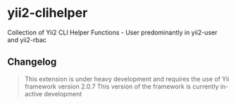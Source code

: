 # yii2-clihelper
Collection of Yii2 CLI Helper Functions - User predominantly in yii2-user and yii2-rbac
## Changelog
> This extension is under heavy development and requires the use of Yii framework version 2.0.7
> This version of the framework is currently in-active development  
> 
